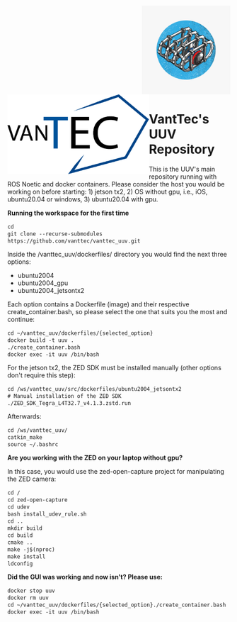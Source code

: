 <p align="right">
  <img src="docs/uuv.jpeg" width="200" height="200" align="center"/>
  <img src="docs/vanttec.png" width="320" height="180" align="left"/>
</p>

# VantTec's UUV Repository

This is the UUV's main repository running with ROS Noetic and docker containers. Please consider the host you would be working on before starting: 1) jetson tx2, 2) OS without gpu, i.e., iOS, ubuntu20.04 or windows, 3) ubuntu20.04 with gpu.

**Running the workspace for the first time**

```Shell
cd
git clone --recurse-submodules https://github.com/vanttec/vanttec_uuv.git
```

Inside the /vanttec_uuv/dockerfiles/ directory you would find the next three options: 
* ubuntu2004
* ubuntu2004_gpu
* ubuntu2004_jetsontx2

Each option contains a Dockerfile (image) and their respective create_container.bash, so please select the one that suits you the most and continue:

```Shell
cd ~/vanttec_uuv/dockerfiles/{selected_option}
docker build -t uuv .
./create_container.bash
docker exec -it uuv /bin/bash
```

For the jetson tx2, the ZED SDK must be installed manually (other options don't require this step):

```Shell
cd /ws/vanttec_uuv/src/dockerfiles/ubuntu2004_jetsontx2
# Manual installation of the ZED SDK
./ZED_SDK_Tegra_L4T32.7_v4.1.3.zstd.run
```

Afterwards:

```Shell
cd /ws/vanttec_uuv/
catkin_make
source ~/.bashrc
```

**Are you working with the ZED on your laptop without gpu?**

In this case, you would use the zed-open-capture project for manipulating the ZED camera:

```Shell
cd /
cd zed-open-capture
cd udev 
bash install_udev_rule.sh
cd ..
mkdir build
cd build
cmake ..
make -j$(nproc)
make install
ldconfig
```

**Did the GUI was working and now isn't? Please use:**

```Shell
docker stop uuv
docker rm uuv
cd ~/vanttec_uuv/dockerfiles/{selected_option}./create_container.bash
docker exec -it uuv /bin/bash
```
